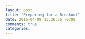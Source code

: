 ```yaml
---
layout: post
title: "Preparing for a Breakout"
date: 2016-04-09 13:26:26 -0700
comments: true
categories: 
---
```

